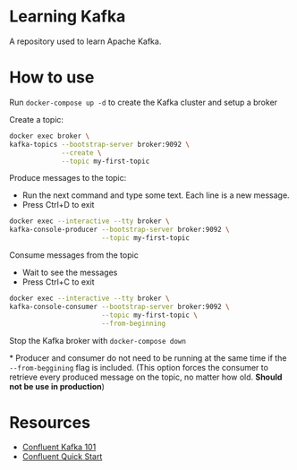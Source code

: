 # Learning Kafka 
A repository used to learn Apache Kafka.


# How to use
Run `docker-compose up -d` to create the Kafka cluster and setup a broker

Create a topic:
```bash
docker exec broker \
kafka-topics --bootstrap-server broker:9092 \
             --create \
             --topic my-first-topic
```

Produce messages to the topic:
  - Run the next command and type some text. Each line is a new message.
  - Press Ctrl+D to exit
  
```bash
docker exec --interactive --tty broker \ 
kafka-console-producer --bootstrap-server broker:9092 \
                       --topic my-first-topic

```

Consume messages from the topic
  - Wait to see the messages
  - Press Ctrl+C to exit
  
```bash
docker exec --interactive --tty broker \
kafka-console-consumer --bootstrap-server broker:9092 \
                       --topic my-first-topic \
                       --from-beginning
```

  Stop the Kafka broker with `docker-compose down`


\* Producer and consumer do not need to be running at the same time if the `--from-beggining` flag is included. (This option forces the consumer to retrieve every produced message on the topic, no matter how old. **Should not be use in production**)

# Resources
- [Confluent Kafka 101](https://developer.confluent.io/learn-kafka/apache-kafka/events/?utm_medium=sem&utm_source=google&utm_campaign=ch.sem_br.nonbrand_tp.prs_tgt.kafka_mt.xct_rgn.emea_lng.eng_dv.all_con.kafka-general&utm_term=apache+kafka&placement=&device=c&creative=&gclid=CjwKCAjwoMSWBhAdEiwAVJ2ndvuiHzU6biN_sZ4hb1ixOW2wUg2Ew6GgbXQME4C3e6SelDi86HSmChoCzTQQAvD_BwE)
- [Confluent Quick Start](https://developer.confluent.io/quickstart/kafka-docker/)